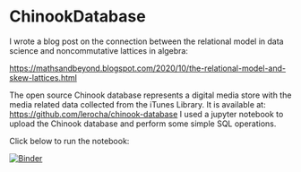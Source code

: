 # ChinookDatabase

I wrote a blog post on the connection between the relational model in data science and noncommutative lattices in algebra:

https://mathsandbeyond.blogspot.com/2020/10/the-relational-model-and-skew-lattices.html

The open source Chinook database represents a digital media store with the media related data collected from the iTunes Library. 
It is available at: https://github.com/lerocha/chinook-database
I used a jupyter notebook to upload the Chinook database and perform some simple SQL operations.

Click below to run the notebook:

[![Binder](https://mybinder.org/badge_logo.svg)](https://mybinder.org/v2/gh/karincv/ChinookDatabase/HEAD?filepath=https%3A%2F%2Fgithub.com%2Fkarincv%2FChinookDatabase%2Fblob%2Fmain%2FChinook-Blog.ipynb)
